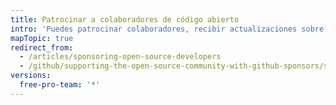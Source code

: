 ```yaml
---
title: Patrocinar a colaboradores de código abierto
intro: 'Puedes patrocinar colaboradores, recibir actualizaciones sobre los programadores y las organizaciones que patrocinas, y mostrar una insignia de patrocinador en todo {{ site.data.variables.product.product_name }}.'
mapTopic: true
redirect_from:
  - /articles/sponsoring-open-source-developers
  - /github/supporting-the-open-source-community-with-github-sponsors/sponsoring-open-source-developers
versions:
  free-pro-team: '*'
---
```


